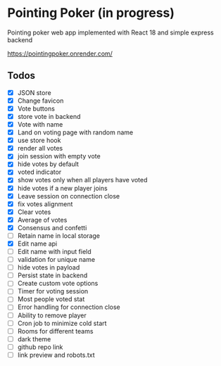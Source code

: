 # Pointing Poker (in progress)
Pointing poker web app implemented with React 18 and simple express backend

https://pointingpoker.onrender.com/

## Todos
- [x] JSON store
- [x] Change favicon
- [x] Vote buttons
- [x] store vote in backend
- [x] Vote with name
- [x] Land on voting page with random name
- [x] use store hook
- [x] render all votes
- [x] join session with empty vote
- [x] hide votes by default
- [x] voted indicator
- [x] show votes only when all players have voted
- [x] hide votes if a new player joins
- [x] Leave session on connection close
- [x] fix votes alignment
- [x] Clear votes
- [x] Average of votes
- [x] Consensus and confetti
- [ ] Retain name in local storage
- [x] Edit name api
- [ ] Edit name with input field
- [ ] validation for unique name
- [ ] hide votes in payload
- [ ] Persist state in backend
- [ ] Create custom vote options
- [ ] Timer for voting session
- [ ] Most people voted stat
- [ ] Error handling for connection close
- [ ] Ability to remove player
- [ ] Cron job to minimize cold start
- [ ] Rooms for different teams
- [ ] dark theme
- [ ] github repo link
- [ ] link preview and robots.txt
